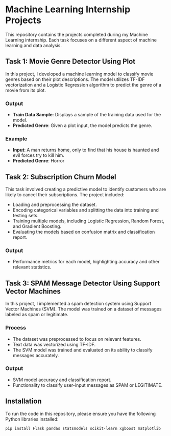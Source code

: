 # Machine Learning Internship Projects

This repository contains the projects completed during my Machine Learning internship. Each task focuses on a different aspect of machine learning and data analysis.

## **Task 1: Movie Genre Detector Using Plot**

In this project, I developed a machine learning model to classify movie genres based on their plot descriptions. The model utilizes TF-IDF vectorization and a Logistic Regression algorithm to predict the genre of a movie from its plot.

### **Output**
- **Train Data Sample**: Displays a sample of the training data used for the model.
- **Predicted Genre**: Given a plot input, the model predicts the genre.

### **Example**
- **Input**: A man returns home, only to find that his house is haunted and evil forces try to kill him.
- **Predicted Genre**: Horror

## **Task 2: Subscription Churn Model**

This task involved creating a predictive model to identify customers who are likely to cancel their subscriptions. The project included:

- Loading and preprocessing the dataset.
- Encoding categorical variables and splitting the data into training and testing sets.
- Training multiple models, including Logistic Regression, Random Forest, and Gradient Boosting.
- Evaluating the models based on confusion matrix and classification report.

### **Output**
- Performance metrics for each model, highlighting accuracy and other relevant statistics.

## **Task 3: SPAM Message Detector Using Support Vector Machines**

In this project, I implemented a spam detection system using Support Vector Machines (SVM). The model was trained on a dataset of messages labeled as spam or legitimate.

### **Process**
- The dataset was preprocessed to focus on relevant features.
- Text data was vectorized using TF-IDF.
- The SVM model was trained and evaluated on its ability to classify messages accurately.

### **Output**
- SVM model accuracy and classification report.
- Functionality to classify user-input messages as SPAM or LEGITIMATE.

## **Installation**

To run the code in this repository, please ensure you have the following Python libraries installed:

```bash
pip install Flask pandas statsmodels scikit-learn xgboost matplotlib

